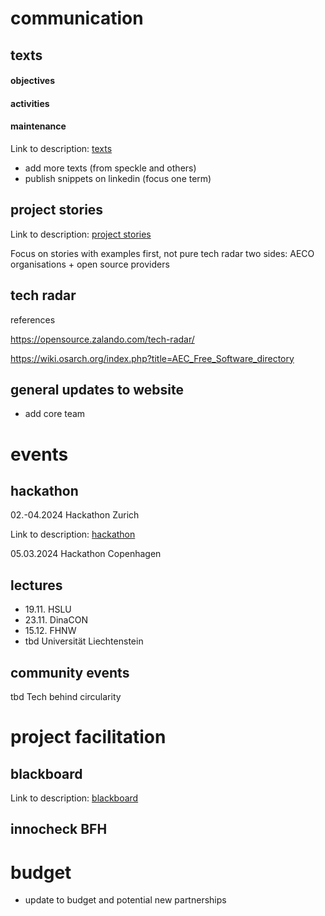 # communication

## texts
#### objectives

#### activities

#### maintenance

Link to description: [texts](descriptions/texts.md)

- add more texts (from speckle and others)
- publish snippets on linkedin (focus one term)

## project stories

Link to description: [project stories](descriptions/project-stories.md)

Focus on stories with examples first, not pure tech radar
two sides: AECO organisations + open source providers

## tech radar
references

https://opensource.zalando.com/tech-radar/

https://wiki.osarch.org/index.php?title=AEC_Free_Software_directory

## general updates to website
- add core team

# events

## hackathon

02.-04.2024 Hackathon Zurich 

Link to description: [hackathon](descriptions/hackathon.md)

05.03.2024 Hackathon Copenhagen

## lectures
- 19.11. HSLU
- 23.11. DinaCON
- 15.12. FHNW
- tbd Universität Liechtenstein

## community events
tbd Tech behind circularity



# project facilitation

## blackboard
Link to description: [blackboard](descriptions/blackboard.md)

## innocheck BFH

# budget

- update to budget and potential new partnerships
